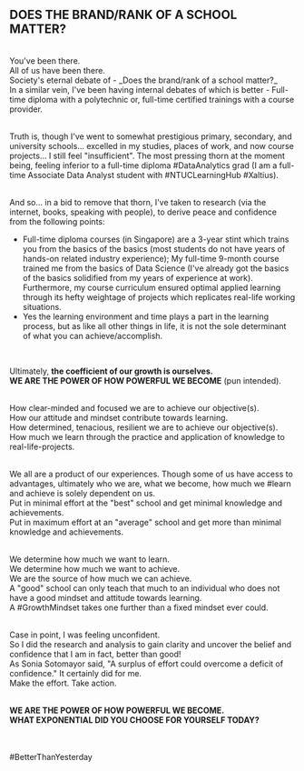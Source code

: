 ## DOES THE BRAND/RANK OF A SCHOOL MATTER?
<br/>
You've been there.<br/>
All of us have been there.<br/>
Society's eternal debate of - _Does the brand/rank of a school matter?_ <br/>
In a similar vein, I've been having internal debates of which is better - Full-time diploma with a polytechnic or, full-time certified trainings with a course provider.<br/><br/>

Truth is, though I've went to somewhat prestigious primary, secondary, and university schools... excelled in my studies, places of work, and now course projects... I still feel "insufficient".
The most pressing thorn at the moment being, feeling inferior to a full-time diploma #DataAnalytics grad (I am a full-time Associate Data Analyst student with #NTUCLearningHub #Xaltius).<br/><br/>

And so... in a bid to remove that thorn, I've taken to research (via the internet, books, speaking with people), to derive peace and confidence from the following points:<br/>
* Full-time diploma courses (in Singapore) are a 3-year stint which trains you from the basics of the basics (most students do not have years of hands-on related industry experience); My full-time 9-month course trained me from the basics of Data Science (I've already got the basics of the basics solidified from my years of experience at work).
Furthermore, my course curriculum ensured optimal applied learning through its hefty weightage of projects which replicates real-life working situations.
* Yes the learning environment and time plays a part in the learning process, but as like all other things in life, it is not the sole determinant of what you can achieve/accomplish.
<br/>

Ultimately, **the coefficient of our growth is ourselves.**<br/>
**WE ARE THE POWER OF HOW POWERFUL WE BECOME** (pun intended).<br/><br/>

How clear-minded and focused we are to achieve our objective(s).<br/>
How our attitude and mindset contribute towards learning.<br/>
How determined, tenacious, resilient we are to achieve our objective(s).<br/>
How much we learn through the practice and application of knowledge to real-life-projects.<br/><br/>
 
We all are a product of our experiences. Though some of us have access to advantages, ultimately who we are, what we become, how much we #learn and achieve is solely dependent on us.<br/>
Put in minimal effort at the "best" school and get minimal knowledge and achievements.<br/>
Put in maximum effort at an "average" school and get more than minimal knowledge and achievements.<br/><br/>

We determine how much we want to learn.<br/>
We determine how much we want to achieve.<br/>
We are the source of how much we can achieve.<br/>
A "good" school can only teach that much to an individual who does not have a good mindset and attitude towards learning.<br/>
A #GrowthMindset takes one further than a fixed mindset ever could.<br/><br/>

Case in point, I was feeling unconfident.<br/>
So I did the research and analysis to gain clarity and uncover the belief and confidence that I am in fact, better than good!<br/>
As Sonia Sotomayor said, "A surplus of effort could overcome a deficit of confidence." It certainly did for me.<br/>
Make the effort. Take action.<br/><br/>

**WE ARE THE POWER OF HOW POWERFUL WE BECOME.<br/>
WHAT EXPONENTIAL DID YOU CHOOSE FOR YOURSELF TODAY?**<br/>
<br/><br/>

#BetterThanYesterday
